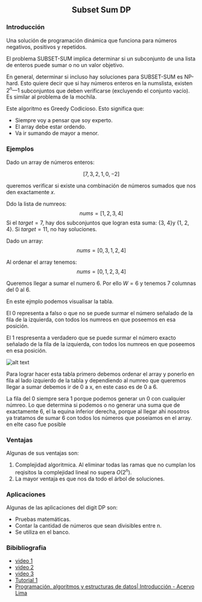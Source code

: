 <div align="center">
  
  ## Subset Sum DP
    
</div>

### Introducción
 
 Una solución de programación dinámica que funciona para números negativos, positivos y repetidos.
 
 El problema SUBSET-SUM implica determinar si un subconjunto de una lista de enteros puede sumar o no un valor objetivo. 

En general, determinar si incluso hay soluciones para SUBSET-SUM es NP-hard. Esto quiere decir que si hay números enteros en la numslista, existen $2^n — 1$  subconjuntos que deben verificarse (excluyendo el conjunto vacío). Es similar al problema de la mochila. 

Este algoritmo es Greedy Codicioso. Esto significa que:
* Siempre voy a pensar que soy experto.
* El array debe estar ordendo.
* Va ir sumando de mayor a menor.

### Ejemplos 
  Dado un array de números enteros:
  
   $$ [7,3,2,1,0,-2]$$ 
  
  queremos verificar si existe una combinación de números sumados que nos den exactamente $x$.
  
  
   Ddo la lista de numreos: 
   $$nums = [1, 2, 3, 4]$$
   Si el $target = 7$, hay dos subconjuntos que logran esta suma: {3, 4}y {1, 2, 4}. Si $target = 11$, no hay soluciones.
   
   Dado un array:
   $$nums = [0, 3, 1, 2, 4]$$

   Al ordenar el array tenemos:
   $$nums = [0, 1, 2, 3, 4]$$
   
   Queremos llegar a sumar el numero 6. Por ello $W=6$ y tenemos 7 columnas del 0 al 6. 
   
   En este ejmplo podemos visualisar la tabla. 
   
   El $0$ representa a falso o que no se puede surmar el número señalado de la fila de la izquierda, con todos los numreos en que poseemos en esa posición.  
   
   El $1$ respresenta a verdadero que se puede surmar el número exacto señalado de la fila de la izquierda, con todos los numreos en que poseemos en esa posición.  
 
   ![alt text](https://algocoding.files.wordpress.com/2015/05/subset_sum_11.png)
   
   Para lograr hacer esta tabla primero debemos ordenar el array y ponerlo en fila al lado izquierdo de la tabla y dependiendo al numreo que queremos llegar a sumar 
   debemos ir de 0 a x, en este caso es de 0 a 6.
   
   La fila del 0 siempre sera $1$ porque podemos generar un 0 con cualquier númreo.
   Lo que determina si podemos o no generar una suma que de exactamente 6, el la equina inferior derecha, porque al llegar ahi nosotros ya tratamos de sumar 6 con todos los números que poseiamos en el array. 
   en elte caso fue posible 

</ol>
  
### Ventajas
Algunas de sus ventajas son:

1) Complejidad algoritmica. Al eliminar todas las ramas que no cumplan los reqisitos la complejidad lineal no supera $O(2^{n})$. 
2) La mayor ventaja es que nos da todo el árbol de soluciones.


### Aplicaciones
Algunas de las aplicaciones del digit DP son:

* Pruebas matemáticas.
* Contar la cantidad de números que sean divisibles entre n.
* Se utiliza en el banco.

### Bibibliografia
* [video 1](https://youtu.be/s6FhG--P7z0)
* [video 2](https://youtu.be/kyLxTdsT8ws)
* [video 3](https://youtu.be/dJmyfFC3-3A)
* [Tutorial 1](https://towardsdatascience.com/how-to-find-all-solutions-to-the-subset-sum-problem-597f77677e45)
* [Programación, algoritmos y estructuras de datos| Introducción - Acervo Lima](https://algocoding.wordpress.com/2015/05/01/subset-sum-and-dynamic-programming/)
</div>

